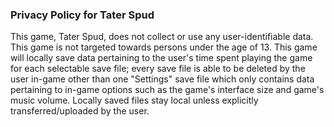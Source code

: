 ### Privacy Policy for Tater Spud

This game, Tater Spud, does not collect or use any user-identifiable data. 
This game is not targeted towards persons under the age of 13.
This game will locally save data pertaining to the user's time spent playing the game for each selectable save file; 
every save file is able to be deleted by the user in-game other than one "Settings" save file which only contains data pertaining to in-game options such as the game's interface size and game's music volume.
Locally saved files stay local unless explicitly transferred/uploaded by the user.

